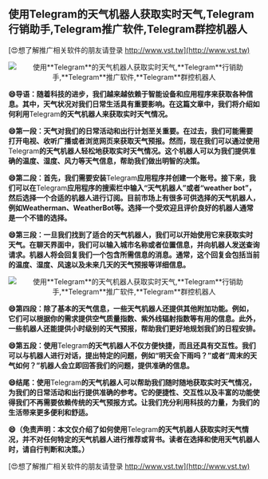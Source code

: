 ## **使用**Telegram**的天气机器人获取实时天气,**Telegram**行销助手,**Telegram**推广软件,**Telegram**群控机器人**

[😍想了解推广相关软件的朋友请登录 http://www.vst.tw](http://www.vst.tw)

 <center><img src="https://vst.tw/MP4/tuiguang/png/7.png" alt="使用**Telegram**的天气机器人获取实时天气,**Telegram**行销助手,**Telegram**推广软件,**Telegram**群控机器人"></center>

**😄导语：随着科技的进步，我们越来越依赖于智能设备和应用程序来获取各种信息。其中，天气状况对我们日常生活具有重要影响。在这篇文章中，我们将介绍如何利用**Telegram**的天气机器人来获取实时天气情况。**

**😄第一段：天气对我们的日常活动和出行计划至关重要。在过去，我们可能需要打开电视、收听广播或者浏览网页来获取天气预报。然而，现在我们可以通过使用**Telegram**的天气机器人轻松地获取实时天气情况。这个机器人可以为我们提供准确的温度、湿度、风力等天气信息，帮助我们做出明智的决策。**

**😄第二段：首先，我们需要安装**Telegram**应用程序并创建一个账号。接下来，我们可以在**Telegram**应用程序的搜索栏中输入“天气机器人”或者“weather bot”，然后选择一个合适的机器人进行订阅。目前市场上有很多可供选择的天气机器人，例如Weatherman、WeatherBot等。选择一个受欢迎且评价良好的机器人通常是一个不错的选择。**

**😄第三段：一旦我们找到了适合的天气机器人，我们可以开始使用它来获取实时天气。在聊天界面中，我们可以输入城市名称或者位置信息，并向机器人发送查询请求。机器人将会回复我们一个包含所需信息的消息。通常，这个回复会包括当前的温度、湿度、风速以及未来几天的天气预报等详细信息。**

 <center><img src="https://vst.tw/MP4/tuiguang/png/3.png" alt="使用**Telegram**的天气机器人获取实时天气,**Telegram**行销助手,**Telegram**推广软件,**Telegram**群控机器人"></center>

**😄第四段：除了基本的天气信息，一些天气机器人还提供其他附加功能。例如，它们可以根据你的需求提供空气质量指数、紫外线辐射指数等有用的信息。此外，一些机器人还能提供小时级别的天气预报，帮助我们更好地规划我们的日程安排。**

**😄第五段：使用**Telegram**的天气机器人不仅方便快捷，而且还具有交互性。我们可以与机器人进行对话，提出特定的问题，例如“明天会下雨吗？”或者“周末的天气如何？”机器人会立即回答我们的问题，提供准确的信息。**

**😄结尾：使用**Telegram**的天气机器人可以帮助我们随时随地获取实时天气情况，为我们的日常活动和出行提供准确的参考。它的便捷性、交互性以及丰富的功能使得我们不再需要依赖传统的天气预报方式。让我们充分利用科技的力量，为我们的生活带来更多便利和舒适。**

**😄（免责声明：本文仅介绍了如何使用**Telegram**的天气机器人获取实时天气情况，并不对任何特定的天气机器人进行推荐或背书。读者在选择和使用天气机器人时，请自行判断和决策。）**

[😍想了解推广相关软件的朋友请登录 http://www.vst.tw](http://www.vst.tw)



